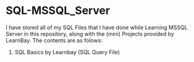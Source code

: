 # SQL-MSSQL_Server
I have stored all of my SQL Files that I have done while Learning MSSQL Server in this repository, along with the (mini) Projects provided by LearnBay. The contents are as folows:
1. SQL Basics by Learnbay (SQL Query File)

